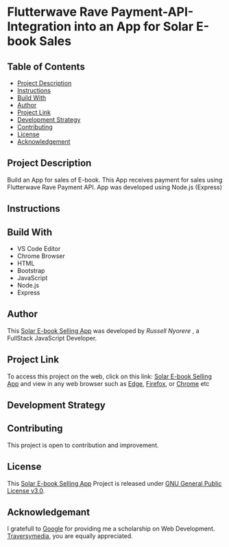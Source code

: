 # Flutterwave Rave Payment-API-Integration into an App for Solar E-book Sales

## Table of Contents

* [Project Description](#project-description)
* [Instructions](#instructions)
* [Build With](#build-with)
* [Author](#author)
* [Project Link](#project-link)
* [Development Strategy](#development-strategy)
* [Contributing](#contributing)
* [License](#license)
* [Acknowledgement](#acknowledgement)

## Project Description

Build an App for sales of E-book. This App receives payment for sales using Flutterwave Rave Payment API. App was developed using Node.js (Express)

## Instructions
  
## Build With

  * VS Code Editor
  * Chrome Browser
  * HTML
  * Bootstrap
  * JavaScript
  * Node.js
  * Express
  
## Author

This [Solar E-book Selling App](https://mysterious-dusk-78639.herokuapp.com/) was developed by *Russell Nyorere* , a FullStack JavaScript Developer.
  
## Project Link

To access this project on the web, click on this link: [Solar E-book Selling App](https://mysterious-dusk-78639.herokuapp.com/) and view in any web browser such as [Edge](https://www.microsoft.com/en-us/download/details.aspx?id=48126), [Firefox](https://www.mozilla.org/en-US/firefox/new/), or [Chrome](https://support.google.com/chrome/answer/95346?hl=en) etc

## Development Strategy


## Contributing

This project is open to contribution and improvement.

## License

This [Solar E-book Selling App](https://mysterious-dusk-78639.herokuapp.com/) Project is released under [GNU General Public License v3.0](https://github.com/neorusse/Pixel-Art-Maker-Project/blob/master/LICENSE).

## Acknowledgemant

I gratefull to [Google](https://www.google.com/) for providing me a scholarship on Web Development. [Traversymedia](https://www.traversymedia.com/), you are equally appreciated.
